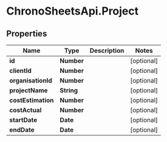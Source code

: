 # ChronoSheetsApi.Project

## Properties

Name | Type | Description | Notes
------------ | ------------- | ------------- | -------------
**id** | **Number** |  | [optional] 
**clientId** | **Number** |  | [optional] 
**organisationId** | **Number** |  | [optional] 
**projectName** | **String** |  | [optional] 
**costEstimation** | **Number** |  | [optional] 
**costActual** | **Number** |  | [optional] 
**startDate** | **Date** |  | [optional] 
**endDate** | **Date** |  | [optional] 


